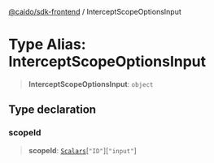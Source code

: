 [@caido/sdk-frontend](../index.md) / InterceptScopeOptionsInput

# Type Alias: InterceptScopeOptionsInput

> **InterceptScopeOptionsInput**: `object`

## Type declaration

### scopeId

> **scopeId**: [`Scalars`](Scalars.md)\[`"ID"`\]\[`"input"`\]
